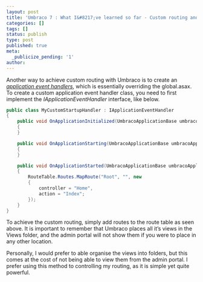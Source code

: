 ```yaml
---
layout: post
title: 'Umbraco 7 : What I&#8217;ve learned so far - Custom routing and Handlers'
categories: []
tags: []
status: publish
type: post
published: true
meta:
  _publicize_pending: '1'
author: 
---
```

<p>Another way to achieve custom routing with Umbraco is to create an <em><a href="http://our.umbraco.org/documentation/Reference/Events/application-startup" target="_blank">application event handlers</a></em>, which is essentially overriding the global.asax. To create a custom application event handler class, you need to first implement the <em>IApplicationEventHandler</em> interface, like below. </p>

```csharp
public class MyCustomStartupHandler : IApplicationEventHandler
{
    public void OnApplicationInitialized(UmbracoApplicationBase umbracoApplication, ApplicationContext applicationContext)
    {
    }

    public void OnApplicationStarting(UmbracoApplicationBase umbracoApplication, ApplicationContext applicationContext)
    {
    }

    public void OnApplicationStarted(UmbracoApplicationBase umbracoApplication, ApplicationContext applicationContext)
    {
        RouteTable.Routes.MapRoute("Root", "", new
        {
            controller = "Home",
            action = "Index";
        });
    }
}
```

<p>To achieve the custom routing, simply add routes to the route table as seen above. It is important to remember that Umbraco places all it’s views in the Views folder, and the admin portal will not show them if you were to place in any other location.</p>
<p>Personally, I would prefer to able organise the views into folders, but this comes at the cost of not being able to view them from the admin portal. I prefer using this method to controlling my routing, as it is simple yet quite powerful.</p>
